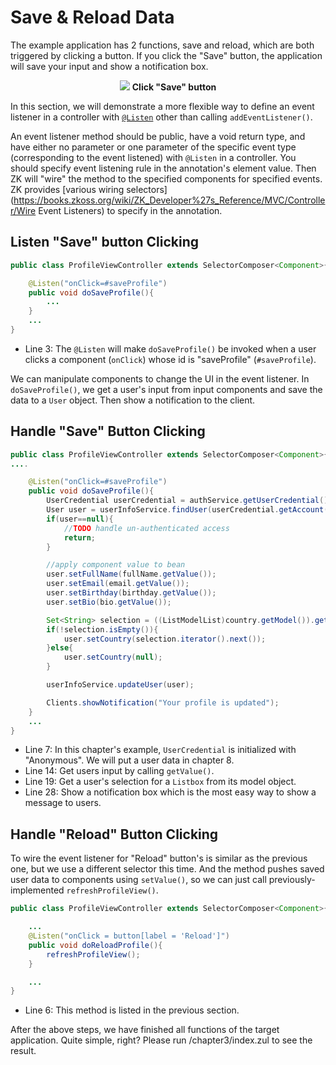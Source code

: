 # Save & Reload Data

The example application has 2 functions, save and reload, which are both
triggered by clicking a button. If you click the "Save" button, the
application will save your input and show a notification box.

<div style="text-align:center">
<img src="images//images/ze-ch5-save.png >
</div>
<div style="text-align:center">
<strong>Click "Save" button</strong>
</div>

In this section, we will demonstrate a more flexible way to define an
event listener in a controller with [`@Listen`](https://www.zkoss.org/wiki/ZK_Developer%27s_Reference/MVC/Controller/Wire_Event_Listeners) other than
calling `addEventListener()`.

An event listener method should be public, have a void return type, and
have either no parameter or one parameter of the specific event type
(corresponding to the event listened) with `@Listen` in a controller.
You should specify event listening rule in the annotation's element
value. Then ZK will "wire" the method to the specified components for
specified events. ZK provides [various wiring selectors](https://books.zkoss.org/wiki/ZK_Developer%27s_Reference/MVC/Controller/Wire Event Listeners) to specify in the
annotation.

## Listen "Save" button Clicking

``` java
public class ProfileViewController extends SelectorComposer<Component>{

    @Listen("onClick=#saveProfile")
    public void doSaveProfile(){
        ...
    }
    ...
}
```

-   Line 3: The `@Listen` will make `doSaveProfile()` be invoked when a
    user clicks a component (`onClick`) whose id is "saveProfile"
    (`#saveProfile`).


We can manipulate components to change the UI in the event
listener. In `doSaveProfile()`, we get a user's input from input
components and save the data to a `User` object. Then show a
notification to the client.

## Handle "Save" Button Clicking

``` java
public class ProfileViewController extends SelectorComposer<Component>{
....

    @Listen("onClick=#saveProfile")
    public void doSaveProfile(){
        UserCredential userCredential = authService.getUserCredential();
        User user = userInfoService.findUser(userCredential.getAccount());
        if(user==null){
            //TODO handle un-authenticated access
            return;
        }

        //apply component value to bean
        user.setFullName(fullName.getValue());
        user.setEmail(email.getValue());
        user.setBirthday(birthday.getValue());
        user.setBio(bio.getValue());

        Set<String> selection = ((ListModelList)country.getModel()).getSelection();
        if(!selection.isEmpty()){
            user.setCountry(selection.iterator().next());
        }else{
            user.setCountry(null);
        }

        userInfoService.updateUser(user);

        Clients.showNotification("Your profile is updated");
    }
    ...
}
```

-   Line 7: In this chapter's example, `UserCredential` is initialized
    with "Anonymous". We will put a user data in chapter 8.
-   Line 14: Get users input by calling `getValue()`.
-   Line 19: Get a user's selection for a `Listbox` from its model
    object.
-   Line 28: Show a notification box which is the most easy way to show
    a message to users.


## Handle "Reload" Button Clicking
To wire the event listener for "Reload" button's is similar as the previous
one, but we use a different selector this time. And the method pushes saved user data to components using `setValue()`, so we can just call previously-implemented `refreshProfileView()`.

``` java
public class ProfileViewController extends SelectorComposer<Component>{

    ...
    @Listen("onClick = button[label = 'Reload']")
    public void doReloadProfile(){
        refreshProfileView();
    }

    ...
}
```

-   Line 6: This method is listed in the previous section.

After the above steps, we have finished all functions of the target
application. Quite simple, right? Please run /chapter3/index.zul to see the result.
